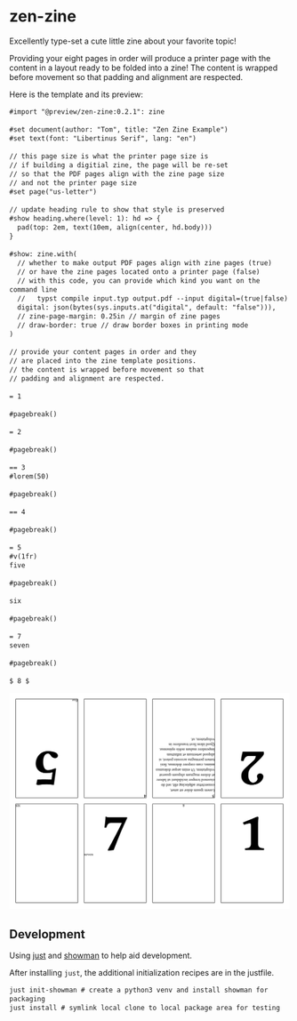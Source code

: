 # zen-zine
Excellently type-set a cute little zine about your favorite topic!

Providing your eight pages in order will produce a printer page with
the content in a layout ready to be folded into a zine! The content is
wrapped before movement so that padding and alignment are respected.

Here is the template and its preview:

```typst
#import "@preview/zen-zine:0.2.1": zine

#set document(author: "Tom", title: "Zen Zine Example")
#set text(font: "Libertinus Serif", lang: "en")

// this page size is what the printer page size is
// if building a digitial zine, the page will be re-set
// so that the PDF pages align with the zine page size
// and not the printer page size
#set page("us-letter")

// update heading rule to show that style is preserved
#show heading.where(level: 1): hd => {
  pad(top: 2em, text(10em, align(center, hd.body)))
}

#show: zine.with(
  // whether to make output PDF pages align with zine pages (true)
  // or have the zine pages located onto a printer page (false)
  // with this code, you can provide which kind you want on the command line
  //   typst compile input.typ output.pdf --input digital=(true|false)
  digital: json(bytes(sys.inputs.at("digital", default: "false"))),
  // zine-page-margin: 0.25in // margin of zine pages
  // draw-border: true // draw border boxes in printing mode
)

// provide your content pages in order and they
// are placed into the zine template positions.
// the content is wrapped before movement so that
// padding and alignment are respected.

= 1

#pagebreak()

= 2

#pagebreak()

== 3
#lorem(50)

#pagebreak()

== 4

#pagebreak()

= 5
#v(1fr)
five

#pagebreak()

six

#pagebreak()

= 7
seven

#pagebreak()

$ 8 $

```

![Image of Template](template/preview.png)

## Development
Using [just](https://just.systems/man/en/) and [showman](https://github.com/ntjess/showman/tree/main) to help aid development.

After installing `just`, the additional initialization recipes are in the justfile.
```
just init-showman # create a python3 venv and install showman for packaging
just install # symlink local clone to local package area for testing
```
